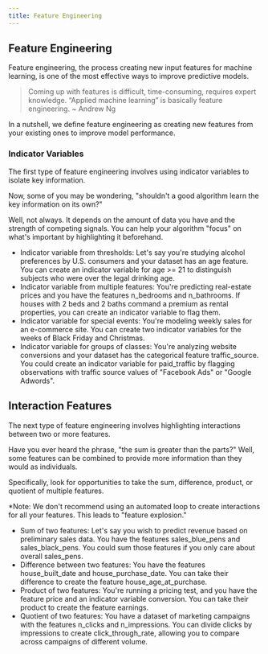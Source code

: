 ```yaml
---
title: Feature Engineering
---
```

## Feature Engineering

Feature engineering, the process creating new input features for machine learning, is one of the most effective ways to improve predictive models.

>Coming up with features is difficult, time-consuming, requires expert knowledge. “Applied machine learning” is basically feature engineering. ~ Andrew Ng

In a nutshell, we define feature engineering as creating new features from your existing ones to improve model performance.

### Indicator Variables
The first type of feature engineering involves using indicator variables to isolate key information.

Now, some of you may be wondering, "shouldn't a good algorithm learn the key information on its own?"

Well, not always. It depends on the amount of data you have and the strength of competing signals. You can help your algorithm "focus" on what's important by highlighting it beforehand.

* Indicator variable from thresholds: Let's say you're studying alcohol preferences by U.S. consumers and your dataset has an age feature. You can create an indicator variable for age >= 21 to distinguish subjects who were over the legal drinking age.
* Indicator variable from multiple features: You're predicting real-estate prices and you have the features n_bedrooms and n_bathrooms. If houses with 2 beds and 2 baths command a premium as rental properties, you can create an indicator variable to flag them.
* Indicator variable for special events: You're modeling weekly sales for an e-commerce site. You can create two indicator variables for the weeks of Black Friday and Christmas.
* Indicator variable for groups of classes: You're analyzing website conversions and your dataset has the categorical feature traffic_source. You could create an indicator variable for paid_traffic by flagging observations with traffic source values of  "Facebook Ads" or "Google Adwords".

## Interaction Features
The next type of feature engineering involves highlighting interactions between two or more features.

Have you ever heard the phrase, "the sum is greater than the parts?" Well, some features can be combined to provide more information than they would as individuals.

Specifically, look for opportunities to take the sum, difference, product, or quotient of multiple features.

*Note: We don't recommend using an automated loop to create interactions for all your features. This leads to "feature explosion."

* Sum of two features: Let's say you wish to predict revenue based on preliminary sales data. You have the features sales_blue_pens and sales_black_pens. You could sum those features if you only care about overall sales_pens.
* Difference between two features: You have the features house_built_date and house_purchase_date. You can take their difference to create the feature house_age_at_purchase.
* Product of two features: You're running a pricing test, and you have the feature price and an indicator variable conversion. You can take their product to create the feature earnings.
* Quotient of two features: You have a dataset of marketing campaigns with the features n_clicks and n_impressions. You can divide clicks by impressions to create  click_through_rate, allowing you to compare across campaigns of different volume.
